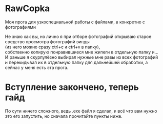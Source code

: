 # RawCopka
Моя прога для узкоспециальной работы с файлами, а конкретно с фотографиями

Не знаю как вы, но лично я при отборе фотографий открываю старое средство просмотра фотографий винды  
(из него можно сразу ctrl+c и ctrl+v в папку),  
собственно копирую понравившиеся мне жипеги в отдельную папку и...  
И раньше я скурпулёзно выбирал нужные мне равы из всех фотографий и перекидывал их в отдельную папку для дальнейшей обработки,
а сейчас у меня есть эта прога.

# Вступление закончено, теперь гайд
По сути ничего сложного, ведь .exe файл я сделал, и всё что вам нужно это его запустить, но сначала прочитайте пункты ниже.
